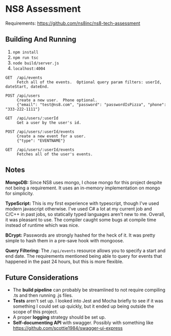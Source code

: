 # NS8 Assessment
Requirements: https://github.com/ns8inc/ns8-tech-assessment

## Building And Running
1. `npm install`
2. `npm run tsc`
3. `node build/server.js`
4. `localhost:4004`

```
GET  /api/events
     Fetch all of the events.  Optional query param filters: userId, dateStart, dateEnd.

POST /api/users
     Create a new user.  Phone optional.
     {"email": "test@ns8.com", "password": "passwordIsPizza", "phone": "333-222-1111"}

GET  /api/users/:userId
     Get a user by the user's id.

POST /api/users/:userId/events
     Create a new event for a user.
     {"type": "EVENTNAME"}

GET  /api/users/:userId/events
     Fetches all of the user's events.
```

## Notes
**MongoDB:** Since NS8 uses mongo, I chose mongo for this project despite not being a requirement.
It uses an in-memory implementation on mongo for simplicity.

**TypeScript:** This is my first experience with typescript, though I've used modern javascript otherwise. I've used C# a lot at my current job and C/C++ in past jobs, so statically typed languages aren't new to me.  Overall, it was pleasant to use. The compiler caught some bugs at compile time instead of runtime which was nice.

**BCrypt:** Passwords are strongly hashed for the heck of it.  It was pretty simple to hash them in a pre-save hook with mongoose.

**Query Filtering:** The `/api/events` resource allows you to specify a start and end date.  The requirements mentioned being able to query for events that happened in the past 24 hours, but this is more flexible.

## Future Considerations
* The **build pipeline** can probably be streamlined to not require compiling .ts and then running .js files.
* **Tests** aren't set up.  I looked into Jest and Mocha briefly to see if it was something I could set up quickly, but it ended up being outside the scope of this project.
* A proper **logging** strategy should be set up.
* **Self-documenting API** with swagger. Possibly with something like https://github.com/scottie1984/swagger-ui-express
